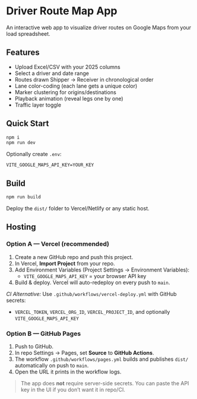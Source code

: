 # Driver Route Map App

An interactive web app to visualize driver routes on Google Maps from your load spreadsheet.

## Features
- Upload Excel/CSV with your 2025 columns
- Select a driver and date range
- Routes drawn Shipper → Receiver in chronological order
- Lane color-coding (each lane gets a unique color)
- Marker clustering for origins/destinations
- Playback animation (reveal legs one by one)
- Traffic layer toggle

## Quick Start
```bash
npm i
npm run dev
```

Optionally create `.env`:
```
VITE_GOOGLE_MAPS_API_KEY=YOUR_KEY
```

## Build
```bash
npm run build
```

Deploy the `dist/` folder to Vercel/Netlify or any static host.


## Hosting

### Option A — Vercel (recommended)
1. Create a new GitHub repo and push this project.
2. In Vercel, **Import Project** from your repo.
3. Add Environment Variables (Project Settings → Environment Variables):
   - `VITE_GOOGLE_MAPS_API_KEY` = your browser API key
4. Build & deploy. Vercel will auto-redeploy on every push to `main`.

*CI Alternative:* Use `.github/workflows/vercel-deploy.yml` with GitHub secrets:
- `VERCEL_TOKEN`, `VERCEL_ORG_ID`, `VERCEL_PROJECT_ID`, and optionally `VITE_GOOGLE_MAPS_API_KEY`

### Option B — GitHub Pages
1. Push to GitHub.
2. In repo Settings → Pages, set **Source** to **GitHub Actions**.
3. The workflow `.github/workflows/pages.yml` builds and publishes `dist/` automatically on push to `main`.
4. Open the URL it prints in the workflow logs.

> The app does **not** require server-side secrets. You can paste the API key in the UI if you don’t want it in repo/CI.
